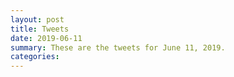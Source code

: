 ```yaml
---
layout: post
title: Tweets
date: 2019-06-11
summary: These are the tweets for June 11, 2019.
categories:
---
```


